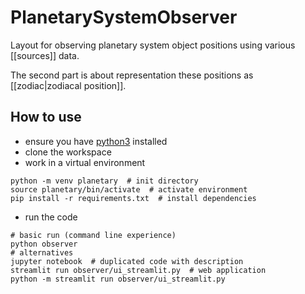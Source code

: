 # PlanetarySystemObserver

Layout for observing planetary system object positions using various [[sources]] data.

The second part is about representation these positions as [[zodiac|zodiacal position]].

## How to use

- ensure you have [python3](https://www.python.org/downloads/) installed
- clone the workspace
- work in a virtual environment

```shell
python -m venv planetary  # init directory
source planetary/bin/activate  # activate environment
pip install -r requirements.txt  # install dependencies
```

- run the code

```shell
# basic run (command line experience)
python observer
# alternatives
jupyter notebook  # duplicated code with description
streamlit run observer/ui_streamlit.py  # web application
python -m streamlit run observer/ui_streamlit.py
```
